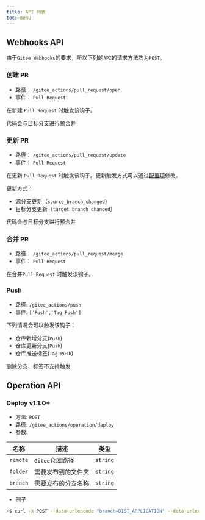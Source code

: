 ```yaml
---
title: API 列表
toc: menu
---
```


## Webhooks API

由于`Gitee Webhooks`的要求，所以下列的`API`的请求方法均为`POST`。

### 创建 PR

-   路径： `/gitee_actions/pull_request/open`
-   事件： `Pull Request`

在新建 `Pull Request` 时触发该钩子。

<Alert type='success'>
代码会与目标分支进行预合并
</Alert>

### 更新 PR

-   路径： `/gitee_actions/pull_request/update`
-   事件： `Pull Request`

在更新 `Pull Request` 时触发该钩子。更新触发方式可以通过[配置项](/config#pr)修改。

更新方式：

-   源分支更新（`source_branch_changed`）
-   目标分支更新（`target_branch_changed`）

<Alert type='success'>
代码会与目标分支进行预合并
</Alert>

### 合并 PR

-   路径： `/gitee_actions/pull_request/merge`
-   事件： `Pull Request`

在合并`Pull Request` 时触发该钩子。

### Push

-   路径: `/gitee_actions/push`
-   事件: `['Push','Tag Push']`

下列情况会可以触发该钩子：

-   仓库新增分支(`Push`)
-   仓库更新分支(`Push`)
-   仓库推送标签(`Tag Push`)

<Alert type='error'>
删除分支、标签不支持触发
</Alert>

## Operation API

### Deploy <Badge>v1.1.0+</Badge>

-   方法: `POST`
-   路径: `/gitee_actions/operation/deploy`
-   参数:

| 名称     | 描述               | 类型     |
| -------- | ------------------ | -------- |
| `remote` | `Gitee`仓库路径    | `string` |
| `folder` | 需要发布到的文件夹 | `string` |
| `branch` | 需要发布的分支名称 | `string` |

-   例子

```bash
>$ curl -X POST --data-urlencode "branch=DIST_APPLICATION" --data-urlencode "remote=git@github.com:fanhaoyuan/gitee-actions.git" --data-urlencode "folder=/home/root/Desktop/nginx/application/" http://localhost:3000/gitee_actions/operation/deploy
```
